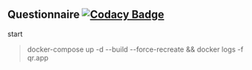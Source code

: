 ## Questionnaire [![Codacy Badge](https://app.codacy.com/project/badge/Grade/b14393ab9ac24365821788b928f06197)](https://www.codacy.com/gh/KN-develop/questionnaire/dashboard?utm_source=github.com&amp;utm_medium=referral&amp;utm_content=KN-develop/questionnaire&amp;utm_campaign=Badge_Grade)

start

> docker-compose up -d --build --force-recreate && docker logs -f qr.app